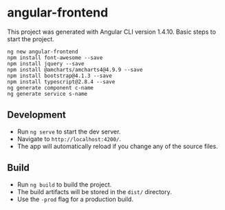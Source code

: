   angular-frontend
==========================

This project was generated with Angular CLI version 1.4.10.
Basic steps to start the  project.
 

``` 
ng new angular-frontend
npm install font-awesome --save
npm install jquery --save
npm install @amcharts/amcharts4@4.9.9 --save
npm install bootstrap@4.1.3 --save
npm install typescript@2.8.4 --save 
ng generate component c-name
ng generate service s-name

```

## Development

  - Run `ng serve` to start the dev server. 
  - Navigate to `http://localhost:4200/`. 
  - The app will automatically reload if you change any of the source files.



## Build

   - Run `ng build` to build the project. 
   - The build artifacts will be stored in the `dist/` directory. 
   - Use the `-prod` flag for a production build.

